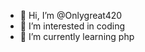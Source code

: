- 👋 Hi, I’m @Onlygreat420
- 👀 I’m interested in coding 
- 🌱 I’m currently learning php


<!---
Onlygreat420/Onlygreat420 is a ✨ special ✨ repository because its `README.md` (this file) appears on your GitHub profile.
You can click the Preview link to take a look at your changes.
--->
